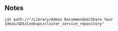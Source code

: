 ## Notes

```
cat path://"/Library/Admin Recommended/Share Your Ideas/GDS/Lookups/cluster_service_repository"
```
